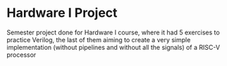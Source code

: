 # Hardware I Project
Semester project done for Hardware I course, where it had 5 exercises to practice Verilog, the last of them aiming to create a very simple implementation (without pipelines and without all the signals) of a RISC-V processor
